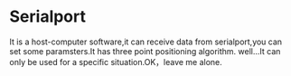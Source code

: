# Serialport
It is a host-computer software,it can receive data from serialport,you can set some paramsters.It has three point positioning algorithm.
well...It can only be used for a specific situation.OK，leave me alone.
